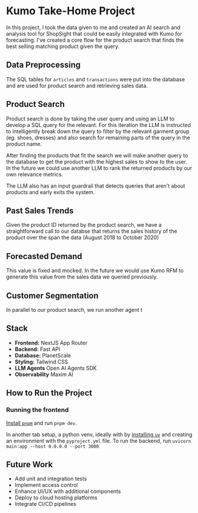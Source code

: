 # Kumo Take-Home Project

In this project, I took the data given to me and created an AI search and analysis tool for ShopSight that could be easily integrated with Kumo for forecasting. I've created a core flow for the product search that finds the best selling matching product given the query.

## Data Preprocessing

The SQL tables for `articles` and `transactions` were put into the database and are used for product search and retrieving sales data.

## Product Search

Product search is done by taking the user query and using an LLM to develop a SQL query for the relevant. For this iteration the LLM is instructed to intelligently break down the query to filter by the relevant garment group (eg. shoes, dresses) and also search for remaining parts of the query in the product name.

After finding the products that fit the search we will make another query to the database to get the product with the highest sales to show to the user. In the future we could use another LLM to rank the returned products by our own relevance metrics.

The LLM also has an input guardrail that detects queries that aren't about products and early exits the system.

## Past Sales Trends

Given the product ID returned by the product search, we have a straightforward call to our databse that returns the sales history of the product over the span the data (August 2018 to October 2020)

## Forecasted Demand

This value is fixed and mocked. In the future we would use Kumo RFM to generate this value from the sales data we queried previously.

## Customer Segmentation

In parallel to our product search, we run another agent t

## Stack

- **Frontend:** NextJS App Router
- **Backend:** Fast API
- **Database:** PlanetScale
- **Styling:** Tailwind CSS
- **LLM Agents** Open AI Agents SDK
- **Observability** Maxim AI

## How to Run the Project

### Running the frontend

[Install `pnpm`](https://pnpm.io/installation) and run `pnpm dev`.

In another tab setup, a python venv, ideally with by [installing `uv`](https://docs.astral.sh/uv/getting-started/installation/) and creating an environment with the `pyproject.yml` file. To run the backend, run `uvicorn main:app --host 0.0.0.0 --port 3000`

## Future Work

- Add unit and integration tests
- Implement access control
- Enhance UI/UX with additional components
- Deploy to cloud hosting platforms
- Integrate CI/CD pipelines
